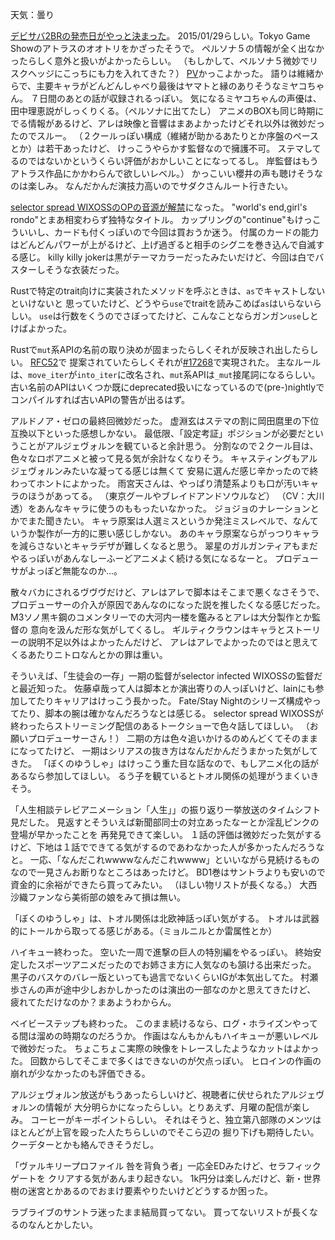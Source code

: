 天気：曇り

[デビサバ2BRの発売日がやっと決まった](http://dsexp.atlusnet.jp/2014/09/129.html)。
2015/01/29らしい。Tokyo Game Showのアトラスのオオトリをかざったそうで。
ペルソナ５の情報が全く出なかったらしく意外と扱いがよかったらしい。
（もしかして、ペルソナ５微妙でリスクヘッジにこっちにも力を入れてきた？）
[PV](https://www.youtube.com/watch?v=bHCSLsF0px0)かっこよかった。
語りは維緒からで、主要キャラがどんどんしゃべり最後はヤマトと縁のありそうなミヤコちゃん。
７日間のあとの話が収録されるっぽい。
気になるミヤコちゃんの声優は、田中理恵説がしっくりくる。（ペルソナに出てたし）
アニメのBOXも同じ時期にでる情報があるけど、アレは映像と音響はまあよかったけどそれ以外は微妙だったのでスルー。
（２クールっぽい構成（維緒が助かるあたりとか序盤のペースとか）は若干あったけど、
けっこうやらかす監督なので擁護不可。
ステマしてるのではないかというくらい評価がおかしいことになってるし。
岸監督はもうアトラス作品にかかわらんで欲しいレベル。）
かっこいい櫻井の声も聴けそうなのは楽しみ。
なんだかんだ演技力高いのでサダクさんルート行きたい。

[selector spread WIXOSSのOPの音源が解禁](https://www.youtube.com/watch?v=p2jhlsFrPVo)になった。
"world's end,girl's rondo"とまあ相変わらず独特なタイトル。
カップリングの"continue"もけっこういいし、カードも付くっぽいので今回は買おうか迷う。
付属のカードの能力はどんどんパワーが上がるけど、上げ過ぎると相手のシグニを巻き込んで自滅する感じ。
killy killy jokerは黒がテーマカラーだったみたいだけど、今回は白でバスターしそうな衣装だった。

Rustで特定のtrait向けに実装されたメソッドを呼ぶときは、`as`でキャストしないといけないと
思っていたけど、どうやら`use`でtraitを読みこめば`as`はいらないらしい。
`use`は行数をくうのでさぼってたけど、こんなことならガンガン`use`しとけばよかった。

Rustで`mut`系APIの名前の取り決めが固まったらしくそれが反映され出したらしい。
[RFC52](https://github.com/rust-lang/rfcs/blob/master/active/0052-ownership-variants.md)で
提案されていたらしくそれが[#17268](https://github.com/rust-lang/rust/pull/17268)で実現された。
主なルールは、`move_iter`が`into_iter`に改名され、`mut`系APIは`_mut`接尾詞になるらしい。
古い名前のAPIはいくつか既にdeprecated扱いになっているので(pre-)nightlyでコンパイルすれば古いAPIの警告が出るはず。

アルドノア・ゼロの最終回微妙だった。
虚淵玄はステマの割に岡田麿里の下位互換以下といった感想しかない。
最低限、「設定考証」ポジションが必要だということがアルジェヴォルンを観ていると余計思う。
分割なので２クール目は、色々なロボアニメと被って見る気が余計なくなりそう。
キャスティングもアルジェヴォルンみたいな凝ってる感じは無くて
安易に選んだ感じ辛かったので終わってホントによかった。
雨宮天さんは、やっぱり清楚系よりも口が汚いキャラのほうがあってる。
（東京グールやブレイドアンドソウルなど）
（CV：大川透）をあんなキャラに使うのももったいなかった。
ジョジョのナレーションとかでまた聞きたい。
キャラ原案は人選ミスというか発注ミスレベルで、なんていうか製作が一方的に悪い感じしかない。
あのキャラ原案ならがっつりキャラを減らさないとキャラデザが難しくなると思う。
翠星のガルガンティアもまだやるっぽいがあんなしーふーどアニメよく続ける気になるなーと。
プロデューサがよっぽど無能なのか...。

散々バカにされるヴヴヴだけど、アレはアレで脚本はそこまで悪くなさそうで、
プロデューサーの介入が原因であんなのになった説を推したくなる感じだった。
M3ソノ黒キ鋼のコメンタリーでの大河内一楼を鑑みるとアレは大分製作とか監督の
意向を汲んだ形な気がしてくるし。
ギルティクラウンはキャラとストーリーの説明不足以外はよかったんだけど、
アレはアレでよかったのではと思えてくるあたりニトロなんとかの罪は重い。

そういえば、「生徒会の一存」一期の監督がselector infected WIXOSSの監督だと最近知った。
佐藤卓哉って人は脚本とか演出寄りの人っぽいけど、lainにも参加してたりキャリアはけっこう長かった。
Fate/Stay Nightのシリーズ構成やってたり、脚本の腕は確かなんだろうなとは感じる。
selector spread WIXOSSが終わったらストリーミング配信のあるトークショーで色々話してほしい。
（お願いプロデューサーさん！）
二期の方は色々追いかけるのめんどくてそのままになってたけど、
一期はシリアスの抜き方はなんだかんだうまかった気がしてきた。
「ぼくのゆうしゃ」はけっこう重た目な話なので、もしアニメ化の話があるなら参加してほしい。
るう子を観ているとトオル関係の処理がうまくいきそう。

「人生相談テレビアニメーション「人生」」の振り返り一挙放送のタイムシフト見だした。
見返すとそういえば新聞部同士の対立あったなーとか淫乱ピンクの登場が早かったことを
再発見できて楽しい。
１話の評価は微妙だった気がするけど、下地は１話でできてる気がするのであわなかった人が多かったんだろうなと。
一応、「なんだこれwwwwなんだこれwwww」といいながら見続けるものなので一見さんお断りなところはあったけど。
BD1巻はサントラよりも安いので資金的に余裕ができたら買ってみたい。
（ほしい物リストが長くなる。）
大西沙織ファンなら美術部の娘をみて損は無い。

「ぼくのゆうしゃ」は、トオル関係は北欧神話っぽい気がする。
トオルは武器的にトールから取ってる感じがある。（ミョルニルとか雷属性とか）

ハイキュー終わった。
空いた一周で進撃の巨人の特別編をやるっぽい。
終始安定したスポーツアニメだったのでお姉さま方に人気なのも頷ける出来だった。
黒子のバスケのバレー版といっても過言でないくらいIGが本気出してた。
村瀬歩さんの声が途中少しおかしかったのは演出の一部なのかと思えてきたけど、
疲れてただけなのか？まあようわからん。

ベイビーステップも終わった。
このまま続けるなら、ログ・ホライズンやってる間は溜めの時期なのだろうか。
作画はなんもかんもハイキューが悪いレベルで微妙だった。
ちょこちょこ実際の映像をトレースしたようなカットはよかった。
回数からしてそこまで多くはできないのが欠点っぽい。
ヒロインの作画の崩れが少なかったのも評価できる。

アルジェヴォルン放送がもうあったらしいけど、視聴者に伏せられたアルジェヴォルンの情報が
大分明らかになったらしい。とりあえず、月曜の配信が楽しみ。
コーヒーがキーポイントらしい。
それはそうと、独立第八部隊のメンツはほとんどが上官を殴った人たちらしいのでそこら辺の
掘り下げも期待したい。クーデターとかも絡んできそうだし。

「ヴァルキリープロファイル 咎を背負う者」一応全EDみたけど、セラフィックゲートを
クリアする気があんまり起きない。
1k円分は楽しんだけど、新・世界樹の迷宮とかあるのでおまけ要素やりたいけどどうするか困った。

ラブライブのサントラ迷ったまま結局買ってない。
買ってないリストが長くなるのなんとかしたい。
